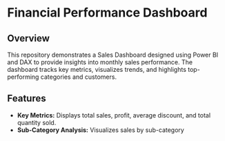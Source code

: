# Financial Performance Dashboard

## Overview
This repository demonstrates a Sales Dashboard designed using Power BI and DAX to provide insights into monthly sales performance. The dashboard tracks key metrics, visualizes trends, and highlights top-performing categories and customers.

## Features
- **Key Metrics:** Displays total sales, profit, average discount, and total quantity sold.
- **Sub-Category Analysis:** Visualizes sales by sub-category
